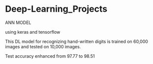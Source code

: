 # Deep-Learning_Projects

ANN MODEL

using keras and tensorflow

This DL model for recognizing hand-written digits is trained on 60,000 images and tested on 10,000 images.

Test accuracy enhanced from 97.77 to 98.51
